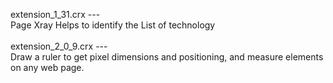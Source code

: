 extension_1_31.crx --- <br>
Page Xray Helps to identify the List of technology<br><br>
extension_2_0_9.crx ---<br>
Draw a ruler to get pixel dimensions and positioning, and measure elements on any web page.<br>
